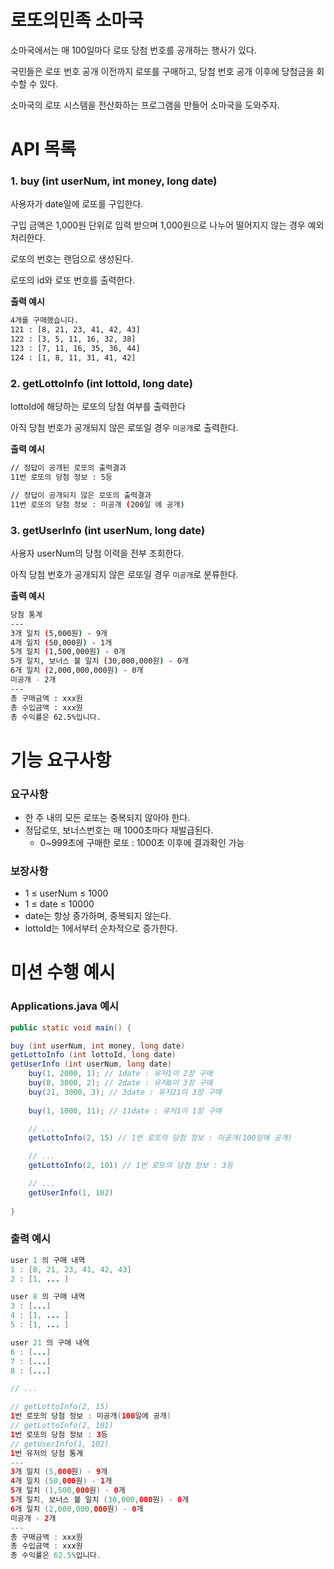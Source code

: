 # 로또의민족 소마국

소마국에서는 매 100일마다 로또 당첨 번호를 공개하는 행사가 있다.

국민들은 로또 번호 공개 이전까지 로또를 구매하고, 당첨 번호 공개 이후에 당첨금을 회수할 수 있다.

소마국의 로또 시스템을 전산화하는 프로그램을 만들어 소마국을 도와주자.

# API 목록

### 1. buy (int userNum, int money, long date)

사용자가 date일에 로또를 구입한다. 

구입 금액은 1,000원 단위로 입력 받으며 1,000원으로 나누어 떨어지지 않는 경우 예외 처리한다.

로또의 번호는 랜덤으로 생성된다.

로또의 id와 로또 번호를 출력한다.

**출력 예시**

```bash
4개를 구매했습니다.
121 : [8, 21, 23, 41, 42, 43] 
122 : [3, 5, 11, 16, 32, 38] 
123 : [7, 11, 16, 35, 36, 44] 
124 : [1, 8, 11, 31, 41, 42] 
```

### 2. getLottoInfo (int lottoId, long date)

lottoId에 해당하는 로또의 당첨 여부를 출력한다

아직 당첨 번호가 공개되지 않은 로또일 경우 `미공개`로 출력한다.

**출력 예시**

```bash
// 정답이 공개된 로또의 출력결과
11번 로또의 당첨 정보 : 5등

// 정답이 공개되지 않은 로또의 출력결과
11번 로또의 당첨 정보 : 미공개 (200일 에 공개)
```

### 3. getUserInfo (int userNum, long date)

사용자 userNum의 당첨 이력을 전부 조회한다.

아직 당첨 번호가 공개되지 않은 로또일 경우 `미공개`로 분류한다.

**출력 예시**

```bash
당첨 통계
---
3개 일치 (5,000원) - 9개
4개 일치 (50,000원) - 1개
5개 일치 (1,500,000원) - 0개
5개 일치, 보너스 볼 일치 (30,000,000원) - 0개
6개 일치 (2,000,000,000원) - 0개
미공개 - 2개
---
총 구매금액 : xxx원
총 수입금액 : xxx원
총 수익률은 62.5%입니다.
```

# 기능 요구사항


### 요구사항

- 한 주 내의 모든 로또는 중복되지 않아야 한다.
- 정답로또, 보너스번호는 매 1000초마다 재발급된다.
    - 0~999초에 구매한 로또 : 1000초 이후에 결과확인 가능

### 보장사항

- 1 ≤ userNum ≤ 1000
- 1 ≤ date ≤ 10000
- date는 항상 증가하며, 중복되지 않는다.
- lottoId는 1에서부터 순차적으로 증가한다.

# 미션 수행 예시

### Applications.java 예시

```java
public static void main() {

buy (int userNum, int money, long date)
getLottoInfo (int lottoId, long date)
getUserInfo (int userNum, long date)
	buy(1, 2000, 1); // 1date : 유저1이 2장 구매
	buy(8, 3000, 2); // 2date : 유저8이 3장 구매
	buy(21, 3000, 3); // 3date : 유저21이 3장 구매
	
	buy(1, 1000, 11); // 11date : 유저1이 1장 구매

	// ...
	getLottoInfo(2, 15) // 1번 로또의 당첨 정보 : 미공개(100일에 공개)

	// ... 
	getLottoInfo(2, 101) // 1번 로또의 당첨 정보 : 3등

	// ... 
	getUserInfo(1, 102)
	
}
```

### 출력 예시

```java
user 1 의 구매 내역
1 : [8, 21, 23, 41, 42, 43] 
2 : [1, ... ] 

user 8 의 구매 내역
3 : [...] 
4 : [1, ... ] 
5 : [1, ... ] 

user 21 의 구매 내역
6 : [...] 
7 : [...] 
8 : [...] 

// ...

// getLottoInfo(2, 15)
1번 로또의 당첨 정보 : 미공개(100일에 공개)
// getLottoInfo(2, 101)
1번 로또의 당첨 정보 : 3등
// getUserInfo(1, 102)
1번 유저의 당첨 통계
---
3개 일치 (5,000원) - 9개
4개 일치 (50,000원) - 1개
5개 일치 (1,500,000원) - 0개
5개 일치, 보너스 볼 일치 (30,000,000원) - 0개
6개 일치 (2,000,000,000원) - 0개
미공개 - 2개
---
총 구매금액 : xxx원
총 수입금액 : xxx원
총 수익률은 62.5%입니다.
```
